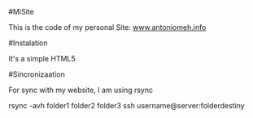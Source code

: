 #MiSite

This is the code of my personal Site: www.antoniomeh.info

#Instalation

It's a simple HTML5

#Sincronizaation

For sync with my website, I am using rsync

rsync -avh folder1 folder2 folder3 ssh username@server:folderdestiny


